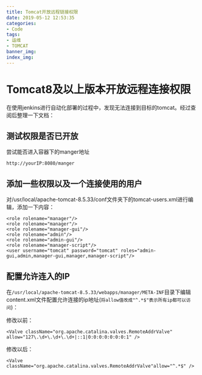 ```yaml
---
title: Tomcat开放远程链接权限
date: 2019-05-12 12:53:35
categories:
- Code
tags:
- 运维
- TOMCAT
banner_img: 
index_img: 
---
```


# Tomcat8及以上版本开放远程连接权限

在使用jenkins进行自动化部署的过程中，发现无法连接到目标的tomcat。经过查阅后整理一下文档：

## 测试权限是否已开放

尝试能否进入容器下的manger地址


    http://yourIP:8080/manger



## 添加一些权限以及一个连接使用的用户

对/usr/local/apache-tomcat-8.5.33/conf文件夹下的tomcat-users.xml进行编辑，添加一下内容：


    <role rolename="manager"/>
    <role rolename="manager"/>
    <role rolename="manager-gui"/>
    <role rolename="admin"/>
    <role rolename="admin-gui"/>
    <role rolename="manager-script"/>  
    <user username="tomcat" password="tomcat" roles="admin-gui,admin,manager-gui,manager,manager-script"/>


## 配置允许连入的IP

在`/usr/local/apache-tomcat-8.5.33/webapps/manager/META-INF`目录下编辑content.xml文件配置允许连接的ip地址(`将allow值改成"^.*$"表示所有ip都可以访问`)：

修改以前：

    <Valve className="org.apache.catalina.valves.RemoteAddrValve" allow="127\.\d+\.\d+\.\d+|::1|0:0:0:0:0:0:0:1" />


修改以后：


    <Valve className="org.apache.catalina.valves.RemoteAddrValve"allow="^.*$" />


